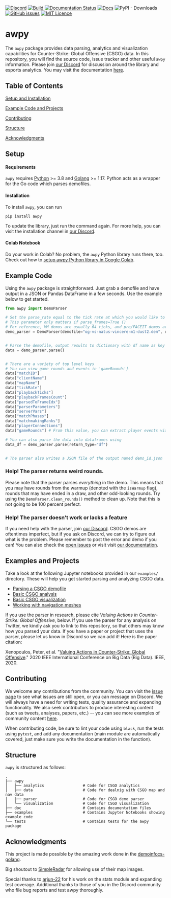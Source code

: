 [![Discord](https://img.shields.io/discord/868146581419999232?color=blue&label=Discord&logo=discord)](https://discord.gg/W34XjsSs2H) [![Build](https://github.com/pnxenopoulos/awpy/actions/workflows/build.yml/badge.svg)](https://github.com/pnxenopoulos/awpy/actions/workflows/build.yml) [![Documentation Status](https://readthedocs.org/projects/awpy/badge/?version=latest)](https://awpy.readthedocs.io/en/latest/?badge=latest) [![Docs](https://img.shields.io/badge/docs-Documentation-informational)](https://awpy.readthedocs.io/en/latest/) ![PyPI - Downloads](https://img.shields.io/pypi/dm/awpy) [![GitHub issues](https://img.shields.io/github/issues/pnxenopoulos/awpy)](https://github.com/pnxenopoulos/awpy/issues) [![MIT Licence](https://img.shields.io/badge/license-MIT-lightgrey)](https://github.com/pnxenopoulos/awpy/blob/main/LICENSE)

# awpy
The `awpy` package provides data parsing, analytics and visualization capabilities for Counter-Strike: Global Offensive (CSGO) data. In this repository, you will find the source code, issue tracker and other useful `awpy` information. Please join [our Discord](https://discord.gg/W34XjsSs2H) for discussion around the library and esports analytics. You may visit the documentation [here](https://awpy.readthedocs.io/en/latest/).

## Table of Contents
[Setup and Installation](#setup)

[Example Code and Projects](#example-code)

[Contributing](#contributing)

[Structure](#structure)

[Acknowledgments](#acknowledgments)

## Setup
#### Requirements
`awpy` requires [Python](https://www.python.org/downloads/) >= 3.8 and [Golang](https://golang.org/dl/) >= 1.17. Python acts as a wrapper for the Go code which parses demofiles.

#### Installation
To install `awpy`, you can run 

```
pip install awpy
```

To update the library, just run the command again. For more help, you can visit the installation channel in [our Discord](https://discord.gg/W34XjsSs2H).

#### Colab Notebook
Do your work in Colab? No problem, the `awpy` Python library runs there, too. Check out how to [setup awpy Python library in Google Colab](https://colab.research.google.com/drive/1xiXeWHSAlqYNa-xjSK9B2xalvLMpIlJF?usp=sharing).

## Example Code
Using the `awpy` package is straightforward. Just grab a demofile and have output in a JSON or Pandas DataFrame in a few seconds. Use the example below to get started.

```python
from awpy import DemoParser

# Set the parse_rate equal to the tick rate at which you would like to parse the frames of the demo.
# This parameter only matters if parse_frames=True ()
# For reference, MM demos are usually 64 ticks, and pro/FACEIT demos are usually 128 ticks.
demo_parser = DemoParser(demofile="og-vs-natus-vincere-m1-dust2.dem", demo_id="og-vs-natus-vincere", parse_rate=128)


# Parse the demofile, output results to dictionary with df name as key
data = demo_parser.parse()


# There are a variety of top level keys
# You can view game rounds and events in 'gameRounds']
data["matchID"]
data["clientName"]
data["mapName"]
data["tickRate"]
data["playbackTicks"]
data["playbackFramesCount"]
data["parsedToFrameIdx"]
data["parserParameters"]
data["serverVars"]
data["matchPhases"]
data["matchmakingRanks"]
data["playerConnections"]
data["gameRounds"] # From this value, you can extract player events via: data['gameRounds'][i]['kills'], etc.

# You can also parse the data into dataframes using
data_df = demo_parser.parse(return_type="df")


# The parser also writes a JSON file of the output named demo_id.json
```

### Help! The parser returns weird rounds.
Please note that the parser parses _everything_ in the demo. This means that you may have rounds from the warmup (denoted with the `isWarmup` flag), rounds that may have ended in a draw, and other odd-looking rounds. Try using the `DemoParser.clean_rounds()` method to clean up. Note that this is not going to be 100 percent perfect.

### Help! The parser doesn't work or lacks a feature
If you need help with the parser, join [our Discord](https://discord.gg/3JrhKYcEKW). CSGO demos are oftentimes imperfect, but if you ask on Discord, we can try to figure out what is the problem. Please remember to post the error and demo if you can! You can also check the [open issues](https://github.com/pnxenopoulos/awpy/issues) or visit visit [our documentation](https://awpy.readthedocs.io/en/latest/).

## Examples and Projects
Take a look at the following Jupyter notebooks provided in our `examples/` directory. These will help you get started parsing and analyzing CSGO data.

- [Parsing a CSGO demofile](https://github.com/pnxenopoulos/awpy/blob/main/examples/00_Parsing_a_CSGO_Demofile.ipynb)
- [Basic CSGO analysis](https://github.com/pnxenopoulos/awpy/blob/main/examples/01_Basic_CSGO_Analysis.ipynb)
- [Basic CSGO visualization](https://github.com/pnxenopoulos/awpy/blob/main/examples/02_Basic_CSGO_Visualization.ipynb)
- [Working with navigation meshes](https://github.com/pnxenopoulos/awpy/blob/main/examples/03_Working_with_Navigation_Meshes.ipynb)

If you use the parser in research, please cite *Valuing Actions in Counter-Strike: Global Offensive*, below. If you use the parser for any analysis on Twitter, we kindly ask you to link to this repository, so that others may know how you parsed your data. If you have a paper or project that uses the parser, please let us know in Discord so we can add it! Here is the paper citation:

Xenopoulos, Peter, et al. "[Valuing Actions in Counter-Strike: Global Offensive](https://arxiv.org/pdf/2011.01324.pdf)." 2020 IEEE International Conference on Big Data (Big Data). IEEE, 2020.

## Contributing
We welcome any contributions from the community. You can visit the [issue page](https://github.com/pnxenopoulos/awpy/issues) to see what issues are still open, or you can message on Discord. We will always have a need for writing tests, quality assurance and expanding functionality. We also seek contributors to produce interesting content (such as tweets, analyses, papers, etc.) -- you can see more examples of community content [here](https://awpy.readthedocs.io/en/latest/projects.html).

When contributing code, be sure to lint your code using `black`, run the tests using `pytest`, and add any documentation (main module are automatically covered, just make sure you write the documentation in the function).

## Structure
`awpy` is structured as follows:

```
.
├── awpy
│   ├── analytics                 # Code for CSGO analytics
│   ├── data                      # Code for dealnig with CSGO map and nav data
│   ├── parser                    # Code for CSGO demo parser
│   └── visualization             # Code for CSGO visualization
├── doc                           # Contains documentation files
├── examples                      # Contains Jupyter Notebooks showing example code
└── tests                         # Contains tests for the awpy package
```

## Acknowledgments
This project is made possible by the amazing work done in the [demoinfocs-golang](https://github.com/markus-wa/demoinfocs-golang).

Big shoutout to [SimpleRadar](https://readtldr.gg/simpleradar?utm_source=github&utm_id=xenos-csgo-parser) for allowing use of their map images.

Special thanks to [arjun-22](https://github.com/arjun-22) for his work on the stats module and expanding test coverage. Additional thanks to those of you in the Discord community who file bug reports and test awpy thoroughly.
